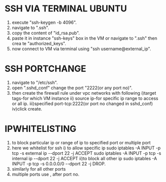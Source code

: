# SSH VIA TERMINAL UBUNTU

1. execute "ssh-keygen -b 4096".
2. navigate to ".ssh".
3. copy the content of "id_rsa.pub".
4. paste it in instance "ssh-keys" box in the VM or navigate to ".ssh" then crea   te "authorized_keys".
5. now connect to VM via terminal using "ssh username@external_ip".

# SSH PORTCHANGE

1. navigate to "/etc/ssh".
2. open ".sshd_conf" change the port "2222(or any port no)".
3. then create the firewall rule under vpc networks with following 
   i)target tags-for which VM instance
   ii) source ip-for specific ip range to access or all ip.
   iii)specified port-tcp:2222(or port no changed in sshd_conf)
   iv)click  create.

# IPWHITELISTING

1. to block particular ip or range of ip to specified port or multiple port
2. here we whitelist for ssh
   i) to allow specific ip
      sudo iptables -A INPUT -p tcp -s external ip  --dport 22 -j ACCEPT
      sudo iptables -A INPUT -p tcp -s internal ip  --dport 22 -j ACCEPT
   ii)to block all other ip
      sudo iptables -A INPUT -p tcp -s 0.0.0.0/0 --dport 22 -j DROP.
3. similarly for all other ports 
4. multiple ports use , after port no.

 
 

